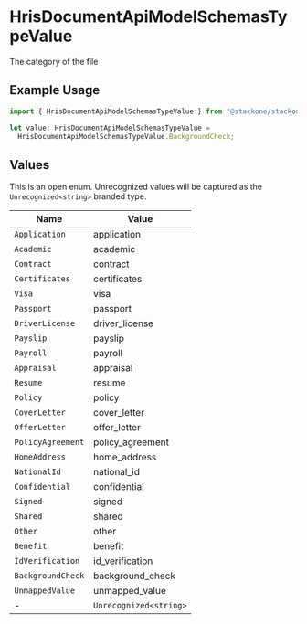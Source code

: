 # HrisDocumentApiModelSchemasTypeValue

The category of the file

## Example Usage

```typescript
import { HrisDocumentApiModelSchemasTypeValue } from "@stackone/stackone-client-ts/sdk/models/shared";

let value: HrisDocumentApiModelSchemasTypeValue =
  HrisDocumentApiModelSchemasTypeValue.BackgroundCheck;
```

## Values

This is an open enum. Unrecognized values will be captured as the `Unrecognized<string>` branded type.

| Name                   | Value                  |
| ---------------------- | ---------------------- |
| `Application`          | application            |
| `Academic`             | academic               |
| `Contract`             | contract               |
| `Certificates`         | certificates           |
| `Visa`                 | visa                   |
| `Passport`             | passport               |
| `DriverLicense`        | driver_license         |
| `Payslip`              | payslip                |
| `Payroll`              | payroll                |
| `Appraisal`            | appraisal              |
| `Resume`               | resume                 |
| `Policy`               | policy                 |
| `CoverLetter`          | cover_letter           |
| `OfferLetter`          | offer_letter           |
| `PolicyAgreement`      | policy_agreement       |
| `HomeAddress`          | home_address           |
| `NationalId`           | national_id            |
| `Confidential`         | confidential           |
| `Signed`               | signed                 |
| `Shared`               | shared                 |
| `Other`                | other                  |
| `Benefit`              | benefit                |
| `IdVerification`       | id_verification        |
| `BackgroundCheck`      | background_check       |
| `UnmappedValue`        | unmapped_value         |
| -                      | `Unrecognized<string>` |